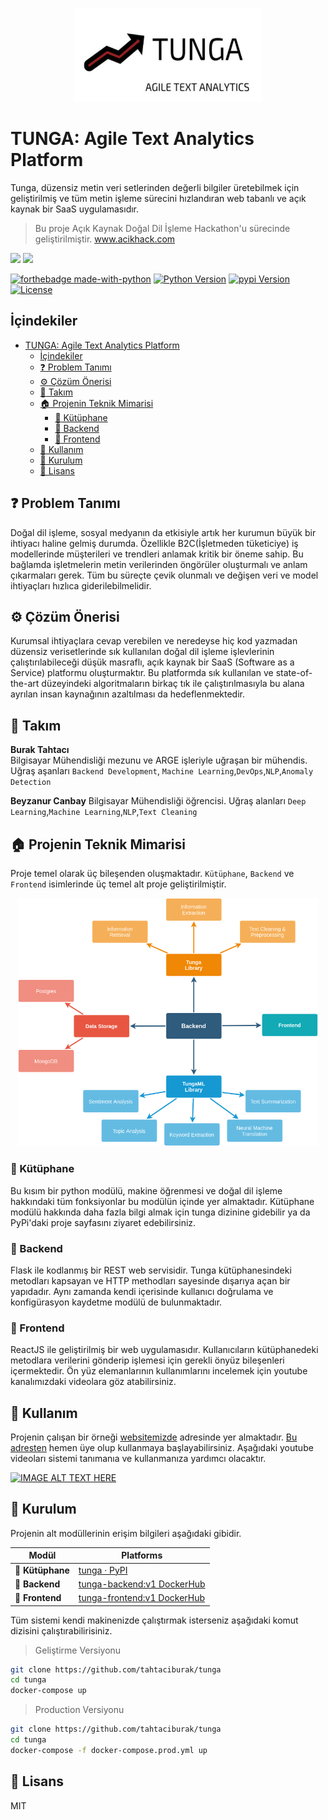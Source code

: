 <p align="center">
    <img src="images/tunga.png" width="300" height="150" />
</p>


# TUNGA: Agile Text Analytics Platform
Tunga, düzensiz metin veri setlerinden değerli bilgiler üretebilmek için geliştirilmiş ve tüm metin işleme sürecini 
hızlandıran web tabanlı ve açık kaynak bir SaaS uygulamasıdır. 
> Bu proje Açık Kaynak Doğal Dil İşleme Hackathon'u sürecinde
geliştirilmiştir. www.acikhack.com



<a href="https://github.com/badges/tunga/graphs/contributors" alt="Contributors">
<img src="https://img.shields.io/github/contributors/badges/shields" /></a>
<img src="https://travis-ci.com/tahtaciburak/tunga.svg?token=nnqL1e1pEDHAHFsZzkNx&branch=master"></img>    

[![forthebadge made-with-python](http://ForTheBadge.com/images/badges/made-with-python.svg)](https://www.python.org/) [![Python Version](https://img.shields.io/pypi/pyversions/tunga?style=plastic)](https://img.shields.io/pypi/pyversions/sadedegel) [![pypi Version](https://img.shields.io/pypi/v/tunga?style=plastic&logo=PyPI)](https://pypi.org/project/tunga/) [![License](https://img.shields.io/pypi/l/tunga)](https://github.com/GlobalMaksimum/sadedegel/blob/master/LICENSE)

</div>

## İçindekiler
- [TUNGA: Agile Text Analytics Platform](#tunga-agile-text-analytics-platform)
  - [İçindekiler](#i̇çindekiler)
  - [:question: Problem Tanımı](#question-problem-tanımı)
  - [:gear: Çözüm Önerisi](#gear-çözüm-önerisi)
  - [:dancers: Takım](#dancers-takım)
  - [:house: Projenin Teknik Mimarisi](#house-projenin-teknik-mimarisi)
    - [:book: Kütüphane](#book-kütüphane)
    - [:satellite: Backend](#satellite-backend)
    - [:tada: Frontend](#tada-frontend)
  - [:wrench: Kullanım](#wrench-kullanım)
  - [:construction: Kurulum](#construction-kurulum)
  - [📝 Lisans](#-lisans)

## :question: Problem Tanımı
Doğal dil işleme, sosyal medyanın da etkisiyle artık her kurumun büyük bir ihtiyacı haline gelmiş durumda. Özellikle B2C(İşletmeden tüketiciye)  iş modellerinde müşterileri ve trendleri anlamak kritik bir öneme sahip. Bu bağlamda işletmelerin metin verilerinden öngörüler oluşturmalı ve anlam çıkarmaları gerek. Tüm bu süreçte çevik olunmalı ve değişen veri ve model ihtiyaçları hızlıca giderilebilmelidir.

## :gear: Çözüm Önerisi
Kurumsal ihtiyaçlara cevap verebilen ve neredeyse hiç kod yazmadan düzensiz verisetlerinde sık kullanılan doğal dil işleme işlevlerinin çalıştırılabileceği düşük masraflı, açık kaynak bir SaaS (Software as a Service) platformu oluşturmaktır. Bu platformda sık kullanılan ve state-of-the-art düzeyindeki algoritmaların birkaç tık ile çalıştırılmasıyla bu alana ayrılan insan kaynağının azaltılması da hedeflenmektedir.

## :dancers: Takım

**Burak Tahtacı**  
Bilgisayar Mühendisliği mezunu ve ARGE işleriyle uğraşan bir mühendis. Uğraş aşanları `Backend Development`, `Machine Learning`,`DevOps`,`NLP`,`Anomaly Detection`

**Beyzanur Canbay**
Bilgisayar Mühendisliği öğrencisi. Uğraş alanları `Deep Learning`,`Machine Learning`,`NLP`,`Text Cleaning`

## :house: Projenin Teknik Mimarisi

Proje temel olarak üç bileşenden oluşmaktadır. `Kütüphane`, `Backend` ve `Frontend` isimlerinde üç temel alt proje geliştirilmiştir. 

<p align="center">
    <img src="images/tunga_system_diagram.png" width="480"\>
</p>

### :book: Kütüphane
Bu kısım bir python modülü, makine öğrenmesi ve doğal dil işleme hakkındaki tüm fonksiyonlar bu modülün içinde yer almaktadır. Kütüphane modülü hakkında daha fazla bilgi almak için tunga dizinine gidebilir ya da PyPi'daki proje sayfasını ziyaret edebilirsiniz.

### :satellite: Backend
Flask ile kodlanmış bir REST web servisidir. Tunga kütüphanesindeki metodları kapsayan ve HTTP methodları sayesinde dışarıya açan bir yapıdadır. Aynı zamanda kendi içerisinde kullanıcı doğrulama ve konfigürasyon kaydetme modülü de bulunmaktadır.

### :tada: Frontend
ReactJS ile geliştirilmiş bir web uygulamasıdır. Kullanıcıların kütüphanedeki metodlara verilerini gönderip işlemesi için gerekli önyüz bileşenleri içermektedir. Ön yüz elemanlarının kullanımlarını incelemek için youtube kanalımızdaki videolara göz atabilirsiniz.

## :wrench: Kullanım

Projenin çalışan bir örneği [websitemizde](http://tunga.ml) adresinde yer almaktadır. [Bu adresten](http://tunga.ml:3000/register) hemen üye olup kullanmaya başlayabilirsiniz. Aşağıdaki youtube videoları sistemi tanımanıa ve kullanmanıza yardımcı olacaktır.

[![IMAGE ALT TEXT HERE](https://img.youtube.com/vi/YOUTUBE_VIDEO_ID_HERE/0.jpg)](https://www.youtube.com/watch?v=YOUTUBE_VIDEO_ID_HERE)

## :construction: Kurulum
Projenin alt modüllerinin erişim bilgileri aşağıdaki gibidir.

| Modül                     | Platforms                                              |
| ------------------------ | ------------------------------------------------------ |
| :book: **Kütüphane**         | [tunga · PyPI](https://pypi.org/project/tunga/)        |
| :satellite: **Backend**      | [tunga-backend:v1 DockerHub](https://hub.docker/tahtaciburak)|
| :tada: **Frontend**   | [tunga-frontend:v1 DockerHub](https://hub.docker/tahtaciburak)|

Tüm sistemi kendi makinenizde çalıştırmak isterseniz aşağıdaki komut dizisini çalıştırabilirisiniz.

> Geliştirme Versiyonu
```bash
git clone https://github.com/tahtaciburak/tunga
cd tunga
docker-compose up
```

> Production Versiyonu
```bash
git clone https://github.com/tahtaciburak/tunga
cd tunga
docker-compose -f docker-compose.prod.yml up
```


## 📝 Lisans
MIT

